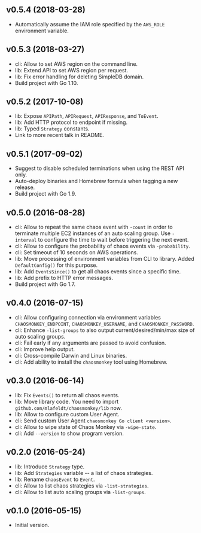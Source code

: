 ## v0.5.4 (2018-03-28)

* Automatically assume the IAM role specified by the `AWS_ROLE` environment variable.

## v0.5.3 (2018-03-27)

* cli: Allow to set AWS region on the command line.
* lib: Extend API to set AWS region per request.
* lib: Fix error handling for deleting SimpleDB domain.
* Build project with Go 1.10.

## v0.5.2 (2017-10-08)

* lib: Expose `APIPath`, `APIRequest`, `APIResponse`, and `ToEvent`.
* lib: Add HTTP protocol to endpoint if missing.
* lib: Typed `Strategy` constants.
* Link to more recent talk in README.

## v0.5.1 (2017-09-02)

* Suggest to disable scheduled terminations when using the REST API only.
* Auto-deploy binaries and Homebrew formula when tagging a new release.
* Build project with Go 1.9.

## v0.5.0 (2016-08-28)

* cli: Allow to repeat the same chaos event with `-count` in order to terminate
  multiple EC2 instances of an auto scaling group. Use `-interval` to configure
  the time to wait before triggering the next event.
* cli: Allow to configure the probability of chaos events via `-probability`.
* cli: Set timeout of 10 seconds on AWS operations.
* lib: Move processing of environment variables from CLI to library. Added
  `DefaultConfig()` for this purpose.
* lib: Add `EventsSince()` to get all chaos events since a specific time.
* lib: Add prefix to HTTP error messages.
* Build project with Go 1.7.

## v0.4.0 (2016-07-15)

* cli: Allow configuring connection via environment variables `CHAOSMONKEY_ENDPOINT`, `CHAOSMONKEY_USERNAME`, and `CHAOSMONKEY_PASSWORD`.
* cli: Enhance `-list-groups` to also output current/desired/min/max size of auto scaling groups.
* cli: Fail early if any arguments are passed to avoid confusion.
* cli: Improve help output.
* cli: Cross-compile Darwin and Linux binaries.
* cli: Add ability to install the `chaosmonkey` tool using Homebrew.

## v0.3.0 (2016-06-14)

* lib: Fix `Events()` to return all chaos events.
* lib: Move library code. You need to import `github.com/mlafeldt/chaosmonkey/lib` now.
* lib: Allow to configure custom User Agent.
* cli: Send custom User Agent `chaosmonkey Go client <version>`.
* cli: Allow to wipe state of Chaos Monkey via `-wipe-state`.
* cli: Add `--version` to show program version.

## v0.2.0 (2016-05-24)

* lib: Introduce `Strategy` type.
* lib: Add `Strategies` variable -- a list of chaos strategies.
* lib: Rename `ChaosEvent` to `Event`.
* cli: Allow to list chaos strategies via `-list-strategies`.
* cli: Allow to list auto scaling groups via `-list-groups`.

## v0.1.0 (2016-05-15)

* Initial version.
